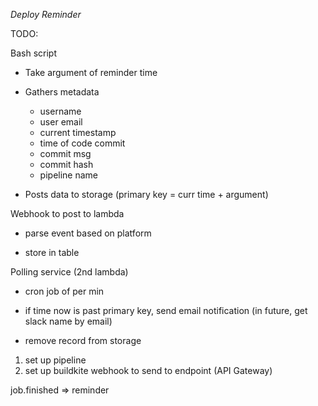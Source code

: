 *Deploy Reminder*


TODO:

Bash script
  * Take argument of reminder time

  * Gathers metadata
    * username
    * user email
    * current timestamp
    * time of code commit
    * commit msg
    * commit hash
    * pipeline name

  * Posts data to storage (primary key = curr time + argument)


Webhook to post to lambda

* parse event based on platform

* store in table


Polling service (2nd lambda)
  * cron job of per min

  * if time now is past primary key, send email notification (in future, get slack name by email)

  * remove record from storage


1. set up pipeline
2. set up buildkite webhook to send to endpoint (API Gateway)

job.finished => reminder 